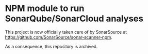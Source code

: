 # NPM module to run SonarQube/SonarCloud analyses

This project is now officially taken care of by SonarSource at https://github.com/SonarSource/sonar-scanner-npm.

As a consequence, this repository is archived.
